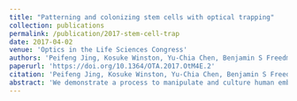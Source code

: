 ```yaml
---
title: "Patterning and colonizing stem cells with optical trapping"
collection: publications
permalink: /publication/2017-stem-cell-trap
date: 2017-04-02
venue: 'Optics in the Life Sciences Congress'
authors: 'Peifeng Jing, Kosuke Winston, Yu-Chia Chen, Benjamin S Freedman, and Lih Y Lin'
paperurl: 'https://doi.org/10.1364/OTA.2017.OtM4E.2'
citation: 'Peifeng Jing, Kosuke Winston, Yu-Chia Chen, Benjamin S Freedman, and Lih Y Lin. Patterning and colonizing stem cells with optical trapping. In <i>Optical Trapping Applications</i>, pages OtM4E–2. Optical Society of America, 2017.'
abstract: 'We demonstrate a process to manipulate and culture human embryonic stem cells with optical tweezers. This method is adopted to study the conditions necessary for successful differentiation and colonization of the stem cells.'
---
```

